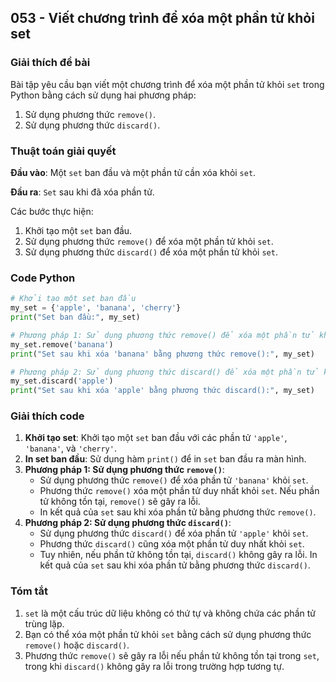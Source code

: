 ## 053 - Viết chương trình để xóa một phần tử khỏi set

### Giải thích đề bài

Bài tập yêu cầu bạn viết một chương trình để xóa một phần tử khỏi `set` trong Python bằng cách sử dụng hai phương pháp:

1. Sử dụng phương thức `remove()`.
2. Sử dụng phương thức `discard()`.

### Thuật toán giải quyết

**Đầu vào**: Một `set` ban đầu và một phần tử cần xóa khỏi `set`.

**Đầu ra**: `Set` sau khi đã xóa phần tử.

Các bước thực hiện:

1. Khởi tạo một `set` ban đầu.
2. Sử dụng phương thức `remove()` để xóa một phần tử khỏi `set`.
3. Sử dụng phương thức `discard()` để xóa một phần tử khỏi `set`.

### Code Python

```python
# Khởi tạo một set ban đầu
my_set = {'apple', 'banana', 'cherry'}
print("Set ban đầu:", my_set)

# Phương pháp 1: Sử dụng phương thức remove() để xóa một phần tử khỏi set
my_set.remove('banana')
print("Set sau khi xóa 'banana' bằng phương thức remove():", my_set)

# Phương pháp 2: Sử dụng phương thức discard() để xóa một phần tử khỏi set
my_set.discard('apple')
print("Set sau khi xóa 'apple' bằng phương thức discard():", my_set)
```

### Giải thích code

1. **Khởi tạo set**: Khởi tạo một `set` ban đầu với các phần tử `'apple'`, `'banana'`, và `'cherry'`.
2. **In set ban đầu**: Sử dụng hàm `print()` để in `set` ban đầu ra màn hình.
3. **Phương pháp 1: Sử dụng phương thức `remove()`**:
   - Sử dụng phương thức `remove()` để xóa phần tử `'banana'` khỏi `set`.
   - Phương thức `remove()` xóa một phần tử duy nhất khỏi `set`. Nếu phần tử không tồn tại, `remove()` sẽ gây ra lỗi.
   - In kết quả của `set` sau khi xóa phần tử bằng phương thức `remove()`.
4. **Phương pháp 2: Sử dụng phương thức `discard()`**:
   - Sử dụng phương thức `discard()` để xóa phần tử `'apple'` khỏi `set`.
   - Phương thức `discard()` cũng xóa một phần tử duy nhất khỏi `set`.
   - Tuy nhiên, nếu phần tử không tồn tại, `discard()` không gây ra lỗi. In kết quả của `set` sau khi xóa phần tử bằng phương thức `discard()`.

### Tóm tắt

1. `set` là một cấu trúc dữ liệu không có thứ tự và không chứa các phần tử trùng lặp.
2. Bạn có thể xóa một phần tử khỏi `set` bằng cách sử dụng phương thức `remove()` hoặc `discard()`.
3. Phương thức `remove()` sẽ gây ra lỗi nếu phần tử không tồn tại trong `set`, trong khi `discard()` không gây ra lỗi trong trường hợp tương tự.
